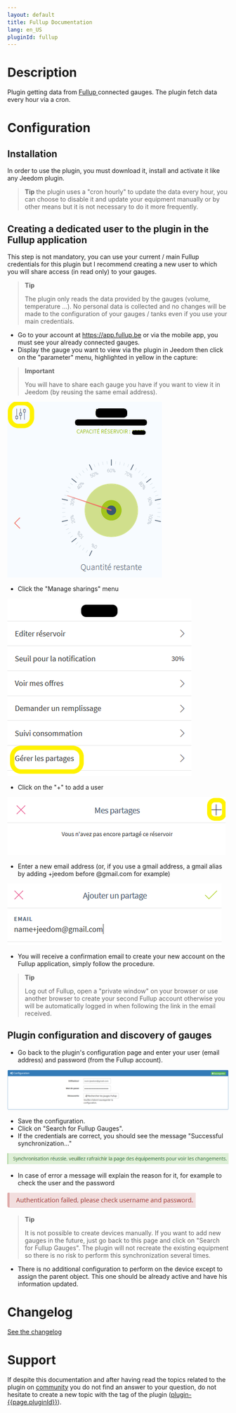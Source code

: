 ```yaml
---
layout: default
title: Fullup Documentation
lang: en_US
pluginId: fullup
---
```


# Description

Plugin getting data from <a href="https://fullup.be/" target="_blank"> Fullup </a>connected gauges. The plugin fetch data every hour via a cron.

# Configuration

## Installation

In order to use the plugin, you must download it, install and activate it like any Jeedom plugin.

> **Tip**
> the plugin uses a "cron hourly" to update the data every hour, you can choose to disable it and update your equipment manually or by other means but it is not necessary to do it more frequently.

## Creating a dedicated user to the plugin in the Fullup application

This step is not mandatory, you can use your current / main Fullup credentials for this plugin but I recommend creating a new user to which you will share access (in read only) to your gauges.

> **Tip**
>
> The plugin only reads the data provided by the gauges (volume, temperature ...).
> No personal data is collected and no changes will be made to the configuration of your gauges / tanks even if you use your main credentials.

- Go to your account at <https://app.fullup.be> or via the mobile app, you must see your already connected gauges.
- Display the gauge you want to view via the plugin in Jeedom then click on the "parameter" menu, highlighted in yellow in the capture:

> **Important**
>
> You will have to share each gauge you have if you want to view it in Jeedom (by reusing the same email address).

![Fullup configuration](../images/fullup_dashboard.png "Fullup configuration")

- Click the "Manage sharings" menu

![Manage sharings](../images/fullup_settings.png "Manage sharings")

- Click on the "+" to add a user

![My sharings](../images/fullup_partages.png "My sharings")

- Enter a new email address (or, if you use a gmail address, a gmail alias by adding +jeedom before @gmail.com for example)

![Add a sharing](../images/fullup_utilisateurs.png "Add a sharing")

- You will receive a confirmation email to create your new account on the Fullup application, simply follow the procedure.

> **Tip**
>
> Log out of Fullup, open a "private window" on your browser or use another browser to create your second Fullup account otherwise you will be automatically logged in when following the link in the email received.

## Plugin configuration and discovery of gauges

- Go back to the plugin's configuration page and enter your user (email address) and password (from the Fullup account).

![Plugin configuration](../images/plugin_config.png "Plugin configuration")

- Save the configuration.
- Click on "Search for Fullup Gauges".
- If the credentials are correct, you should see the message "Successful synchronization..."

![Successful synchronization](../images/sync_success.png "Successful synchronization")

- In case of error a message will explain the reason for it, for example to check the user and the password

![Error](../images/sync_failure.png "Error")

> **Tip**
>
> It is not possible to create devices manually.
> If you want to add new gauges in the future, just go back to this page and click on "Search for Fullup Gauges".
> The plugin will not recreate the existing equipment so there is no risk to perform this synchronization several times.

- There is no additional configuration to perform on the device except to assign the parent object. This one should be already active and have his information updated.

# Changelog

[See the changelog](./changelog)

# Support

If despite this documentation and after having read the topics related to the plugin on [community]({{site.forum}}/tags/plugin-{{page.pluginId}}) you do not find an answer to your question, do not hesitate to create a new topic with the tag of the plugin ([plugin-{{page.pluginId}}]({{site.forum}}/tags/plugin-{{page.pluginId}})).

